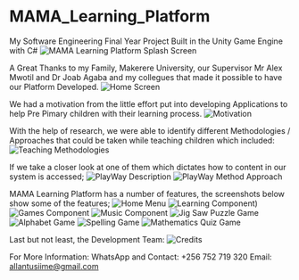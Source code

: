 # MAMA_Learning_Platform
My Software Engineering Final Year Project Built in the Unity Game Engine with C#
![MAMA Learning Platform Splash Screen](https://user-images.githubusercontent.com/41923209/178929427-e44af893-479d-45c5-bda5-cfaef9a419d6.png)

A Great Thanks to my Family, Makerere University, our Supervisor Mr Alex Mwotil and Dr Joab Agaba and my collegues that made it possible to have our Platform Developed.
![Home Screen](https://user-images.githubusercontent.com/41923209/178930222-412f8e8c-141b-4236-8de5-3d553905e49b.png)

We had a motivation from the little effort put into developing Applications to help Pre Pimary children with their learning process.
![Motivation](https://user-images.githubusercontent.com/41923209/178930465-0e1c0155-6dba-428f-b4b9-81780c779dd8.png)

With the help of research, we were able to identify different Methodologies / Approaches that could be taken while teaching children which included:
![Teaching Methodologies](https://user-images.githubusercontent.com/41923209/178930785-1da8c5af-6e80-404e-844b-2f576675ce8d.png)

If we take a closer look at one of them which dictates how to content in our system is accessed;
![PlayWay Description](https://user-images.githubusercontent.com/41923209/178931026-88ead2db-0451-466c-b606-7fd51879494b.png)
![PlayWay Method Approach](https://user-images.githubusercontent.com/41923209/178931046-f08b1039-0e38-405a-bc52-498e49357588.png)

MAMA Learning Platform has a number of features, the screenshots below show some of the features;
![Home Menu](https://user-images.githubusercontent.com/41923209/178931436-b60dc03d-a068-493a-9fcc-31bde023f1a2.png)
![Learning Component)](https://user-images.githubusercontent.com/41923209/178931467-7344d2c9-d907-4aa0-9c08-11ae9975b82c.png)
![Games Component](https://user-images.githubusercontent.com/41923209/178931501-a258e216-f211-40c0-bd1a-b24bc66fd7f4.png)
![Music Component](https://user-images.githubusercontent.com/41923209/178931524-17b16a11-325a-4c68-9272-24489bad4774.png)
![Jig Saw Puzzle Game](https://user-images.githubusercontent.com/41923209/178931533-f08e808a-8a53-45a8-8512-94b7af0595b8.png)
![Alphabet Game](https://user-images.githubusercontent.com/41923209/178931541-7d45b99b-4424-449d-bfe3-5a6afa13f2ab.png)
![Spelling Game](https://user-images.githubusercontent.com/41923209/178931555-33b71227-6011-4f83-ba1e-92f9e5dea950.png)
![Mathematics Quiz Game](https://user-images.githubusercontent.com/41923209/178931567-b400f859-611d-4f8e-8d90-0b56dbb6713f.png)

Last but not least, the Development Team:
![Credits](https://user-images.githubusercontent.com/41923209/178932685-6060d397-3753-4b71-a34f-4511522fb47c.png)

For More Information:
WhatsApp and Contact: +256 752 719 320
Email: allantusiime@gmail.com
